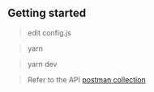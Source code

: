 ## Getting started
> edit config.js

> yarn

> yarn dev

> Refer to the API [postman collection](https://www.dropbox.com/s/020c2hm3dayyrik/Zoom%20Integraion.postman_collection.json?dl=0)